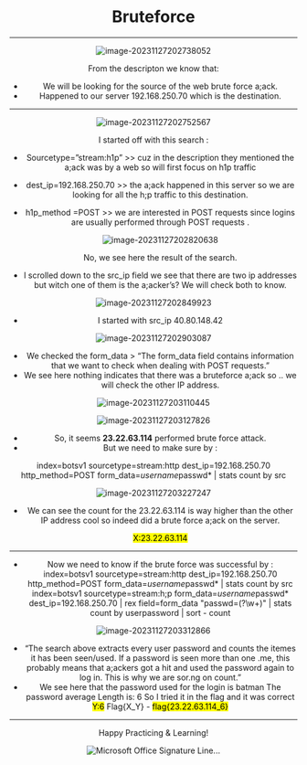 <center><b><h1>Bruteforce</h1></b></center>

***

<center>

![image-20231127202738052](https://s2.loli.net/2023/11/28/4MSoJHZiE2w8Tb6.png)



From the descripton we know that:

- We will be looking for the source of the web brute force a;ack.
- Happened to our server 192.168.250.70 which is the destination.
______________________________________________________________________________
![image-20231127202752567](https://s2.loli.net/2023/11/28/2uJFzZUtQfP1mV4.png)



I started off with this search :

- Sourcetype=”stream:h1p” >> cuz in the description they mentioned the a;ack was by a
  web so will first focus on h1p traffic

- dest_ip=192.168.250.70 >> the a;ack happened in this server so we are looking for all
  the h;p traffic to this destination.

- h1p_method =POST >> we are interested in POST requests since logins are usually
  performed through POST requests .

  

  ![image-20231127202820638](https://s2.loli.net/2023/11/28/tBkwmuVRvEA5o6d.png)

  

  

  No, we see here the result of the search.

- I scrolled down to the src_ip field we see that there are two ip addresses but witch one
  of them is the a;acker’s?
  We will check both to know.

![image-20231127202849923](https://s2.loli.net/2023/11/28/GwtvTQo2zHRm4Sl.png)



- I started with src_ip 40.80.148.42

![image-20231127202903087](https://s2.loli.net/2023/11/28/wfkJjL8vrpCyEoA.png)



- We checked the form_data > “The form_data field contains information that we want to
  check when dealing with POST requests.”
- We see here nothing indicates that there was a bruteforce a;ack so .. we will check the
  other IP address.

![image-20231127203110445](https://s2.loli.net/2023/11/28/EQoHAb2XOyPMnWc.png)

![image-20231127203127826](https://s2.loli.net/2023/11/28/IspVW6RkQBCf24U.png)

- So, it seems <b>23.22.63.114</b> performed brute force attack.
- But we need to make sure by :

index=botsv1 sourcetype=stream:http dest_ip=192.168.250.70
http_method=POST form_data=*username*passwd* | stats count by src

![image-20231127203227247](https://s2.loli.net/2023/11/28/v85UefnaABXym71.png)

- We can see the count for the 23.22.63.114 is way higher than the other IP address cool
  so indeed did a brute force a;ack on the server.

  <mark>X:23.22.63.114</mark>

____________________________________________________
- Now we need to know if the brute force was successful by :
index=botsv1 sourcetype=stream:http dest_ip=192.168.250.70
http_method=POST form_data=*username*passwd* | stats count by src
index=botsv1 sourcetype=stream:h;p form_data=*username*passwd*
dest_ip=192.168.250.70 | rex field=form_data
"passwd=(?<userpassword>\w+)" | stats count by userpassword | sort -
count

![image-20231127203312866](https://s2.loli.net/2023/11/28/BLYixtpHf5bCurT.png)

- “The search above extracts every user password and counts the itemes it has been
  seen/used. If a password is seen more than one .me, this probably means that a;ackers
  got a hit and used the password again to log in. This is why we are sor.ng on count.”
- We see here that the password used for the login is batman
  The password average Length is: 6
  So I tried it in the flag and it was correct
  <mark>Y:6</mark>
  Flag{X_Y}  - <mark>flag{23.22.63.114_6}</mark>

***

Happy Practicing & Learning!

![Microsoft Office Signature Line...](https://s2.loli.net/2023/11/28/t28QypJLXn9lezg.png)